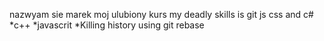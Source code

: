 nazwyam sie marek
moj ulubiony kurs 
my deadly skills is git js css and c#
*c++
*javascrit
*Killing history using git rebase
